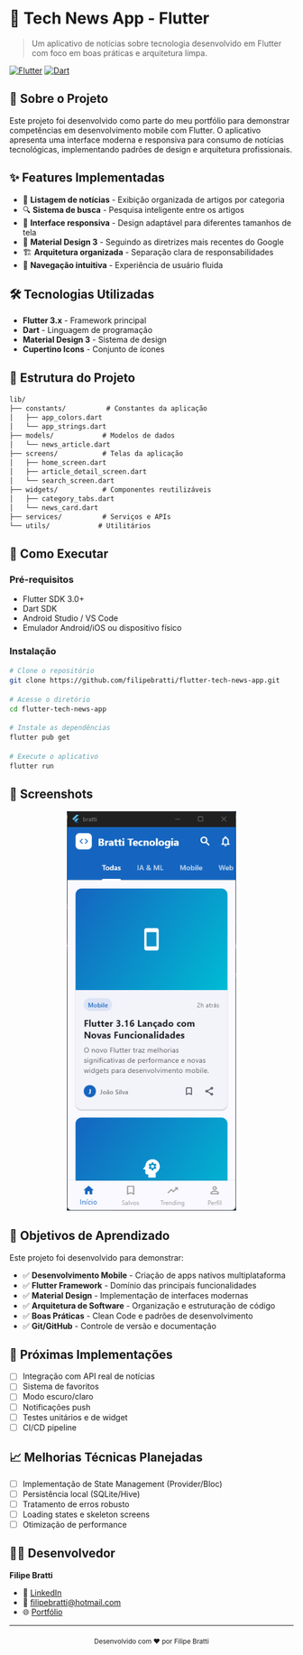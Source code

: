 
# 📱 Tech News App - Flutter

> Um aplicativo de notícias sobre tecnologia desenvolvido em Flutter com foco em boas práticas e arquitetura limpa.

[![Flutter](https://img.shields.io/badge/Flutter-02569B?style=for-the-badge&logo=flutter&logoColor=white)](https://flutter.dev)
[![Dart](https://img.shields.io/badge/Dart-0175C2?style=for-the-badge&logo=dart&logoColor=white)](https://dart.dev)

## 🎯 Sobre o Projeto

Este projeto foi desenvolvido como parte do meu portfólio para demonstrar competências em desenvolvimento mobile com Flutter. O aplicativo apresenta uma interface moderna e responsiva para consumo de notícias tecnológicas, implementando padrões de design e arquitetura profissionais.

## ✨ Features Implementadas

- 📰 **Listagem de notícias** - Exibição organizada de artigos por categoria
- 🔍 **Sistema de busca** - Pesquisa inteligente entre os artigos
- 🎨 **Interface responsiva** - Design adaptável para diferentes tamanhos de tela
- 📱 **Material Design 3** - Seguindo as diretrizes mais recentes do Google
- 🏗️ **Arquitetura organizada** - Separação clara de responsabilidades
- 🎯 **Navegação intuitiva** - Experiência de usuário fluida

## 🛠️ Tecnologias Utilizadas

- **Flutter 3.x** - Framework principal
- **Dart** - Linguagem de programação
- **Material Design 3** - Sistema de design
- **Cupertino Icons** - Conjunto de ícones

## 📁 Estrutura do Projeto

```
lib/
├── constants/          # Constantes da aplicação
│   ├── app_colors.dart
│   └── app_strings.dart
├── models/            # Modelos de dados
│   └── news_article.dart
├── screens/           # Telas da aplicação
│   ├── home_screen.dart
│   ├── article_detail_screen.dart
│   └── search_screen.dart
├── widgets/           # Componentes reutilizáveis
│   ├── category_tabs.dart
│   └── news_card.dart
├── services/          # Serviços e APIs
└── utils/            # Utilitários
```

## 🚀 Como Executar

### Pré-requisitos
- Flutter SDK 3.0+
- Dart SDK
- Android Studio / VS Code
- Emulador Android/iOS ou dispositivo físico

### Instalação
```bash
# Clone o repositório
git clone https://github.com/filipebratti/flutter-tech-news-app.git

# Acesse o diretório
cd flutter-tech-news-app

# Instale as dependências
flutter pub get

# Execute o aplicativo
flutter run
```

## 📱 Screenshots

<div align="center">
  <img src="image.png" alt="App Screenshots" width="300"/>
</div>

## 🎯 Objetivos de Aprendizado

Este projeto foi desenvolvido para demonstrar:

- ✅ **Desenvolvimento Mobile** - Criação de apps nativos multiplataforma
- ✅ **Flutter Framework** - Domínio das principais funcionalidades
- ✅ **Material Design** - Implementação de interfaces modernas
- ✅ **Arquitetura de Software** - Organização e estruturação de código
- ✅ **Boas Práticas** - Clean Code e padrões de desenvolvimento
- ✅ **Git/GitHub** - Controle de versão e documentação

## 🔄 Próximas Implementações

- [ ] Integração com API real de notícias
- [ ] Sistema de favoritos
- [ ] Modo escuro/claro
- [ ] Notificações push
- [ ] Testes unitários e de widget
- [ ] CI/CD pipeline

## 📈 Melhorias Técnicas Planejadas

- [ ] Implementação de State Management (Provider/Bloc)
- [ ] Persistência local (SQLite/Hive)
- [ ] Tratamento de erros robusto
- [ ] Loading states e skeleton screens
- [ ] Otimização de performance

## 👨‍💻 Desenvolvedor

**Filipe Bratti**
- 💼 [LinkedIn](https://www.linkedin.com/in/filipebratti/)
- 📧 filipebratti@hotmail.com
- 🌐 [Portfólio](https://github.com/filipebratti)

---

<div align="center">
  <sub>Desenvolvido com ❤️ por Filipe Bratti</sub>
</div>
